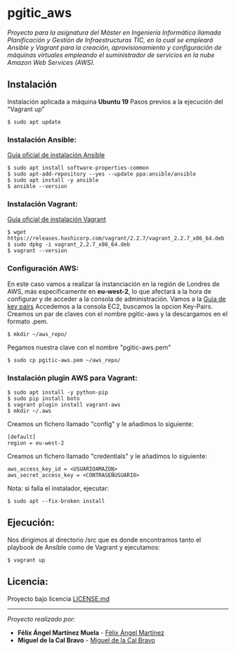 # pgitic_aws
_Proyecto para la asignatura del Máster en Ingeniería Informática llamada Planificación y Gestión de Infraestructuras TIC, en la cual se empleará Ansible y Vagrant para la creación, aprovisionamiento y configuración de máquinas virtuales empleando el suministrador de servicios en la nube Amazon Web Services (AWS)._

## Instalación
Instalación aplicada a máquina **Ubuntu 19**
Pasos previos a la ejecución del "Vagrant up"
``` 
$ sudo apt update
```

### Instalación Ansible:
[Guía oficial de instalación Ansible](https://docs.ansible.com/ansible/latest/installation_guide/intro_installation.html#)
```
$ sudo apt install software-properties-common
$ sudo apt-add-repository --yes --update ppa:ansible/ansible
$ sudo apt install -y ansible
$ ansible --version
```

### Instalación Vagrant:
[Guía oficial de instalación Vagrant](https://www.vagrantup.com/docs/installation)
```
$ wget https://releases.hashicorp.com/vagrant/2.2.7/vagrant_2.2.7_x86_64.deb
$ sudo dpkg -i vagrant_2.2.7_x86_64.deb
$ vagrant --version
```

### Configuración AWS:
En este caso vamos a realizar la instanciación en la región de Londres de AWS, más específicamente en **eu-west-2**, lo que afectará a la hora de configurar y de acceder a la consola de administración.
Vamos a la [Guia de key pairs](https://docs.aws.amazon.com/es_es/AWSEC2/latest/UserGuide/ec2-key-pairs.html)
Accedemos a la consola EC2, buscamos la opcion Key-Pairs.
Creamos un par de claves con el nombre pgitic-aws y la descargamos en el formato .pem.
```
$ mkdir ~/aws_repo/
```
Pegamos nuestra clave con el nombre "pgitic-aws.pem"
```
$ sudo cp pgitic-aws.pem ~/aws_repo/
```

### Instalación plugin AWS para Vagrant:
```
$ sudo apt install -y python-pip
$ sudo pip install boto
$ vagrant plugin install vagrant-aws
$ mkdir ~/.aws
```
Creamos un fichero llamado "config" y le añadimos lo siguiente:
``` 
[default]
region = eu-west-2
```
Creamos un fichero llamado "credentials" y le añadimos lo siguiente:
```
aws_access_key_id = <USUARIOAMAZON>
aws_secret_access_key = <CONTRASEÑUSUARIO>
```
Nota: si falla el instalador, ejecutar:
```
$ sudo apt --fix-broken install
```
## Ejecución:
Nos dirigimos al directorio /src que es donde encontramos tanto el playbook de Ansible como de Vagrant y ejecutamos:
```
$ vagrant up
```

## Licencia:
Proyecto bajo licencia [LICENSE.md](LICENSE.md)

---
_Proyecto realizado por:_
* **Félix Ángel Martínez Muela** - [Félix Ángel Martínez](https://github.com/FelixAngelMartinez)
* **Miguel de la Cal Bravo** - [Miguel de la Cal Bravo](https://gitlab.com/miguelcal97)
